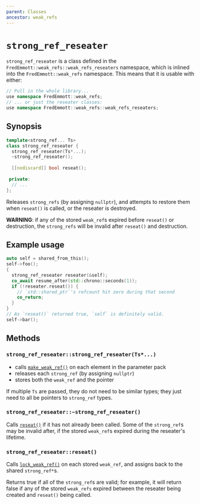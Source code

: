 ```yaml
---
parent: Classes
ancestor: weak_refs
---
```


# `strong_ref_reseater`

`strong_ref_reseater` is a class defined in the `FredEmmott::weak_refs::weak_refs_reseaters` namespace, which is inlined
into the `FredEmmott::weak_refs` namespace. This means that it is usable with either:

```c++
// Pull in the whole library...
use namespace FredEmmott::weak_refs;
// ... or just the reseater classes:
use namespace FredEmmott::weak_refs::weak_refs_reseaters;
```

## Synopsis

```c++
template<strong_ref... Ts>
class strong_ref_reseater {
  strong_ref_reseater(Ts*...);
  ~strong_ref_reseater();
  
  [[nodiscard]] bool reseat();
 
 private: 
  // ...
};
```

Releases `strong_refs` (by assigning `nullptr`), and attempts to restore them when `reseat()` is called, or the reseater
is destroyed.

**WARNING**: if any of the stored `weak_ref`s expired before `reseat()` or destruction, the `strong_refs` will be
invalid after `reseat()` and destruction.

## Example usage

```c++
auto self = shared_from_this();
self->foo();
{
  strong_ref_reseater reseater(&self);
  co_await resume_after(std::chrono::seconds(1));
  if (!reseater.reseat()) {
    // `std::shared_ptr`'s refcount hit zero during that second
    co_return;
  }
}
// As `reseat()` returned true, `self` is definitely valid.
self->bar();
```

## Methods

### `strong_ref_reseater::strong_ref_reseater(Ts*...)`

- calls [`make_weak_ref()`](../functions/make_weak_ref.md) on each element in the parameter pack
- releases each `strong_ref` (by assigning `nullptr`)
- stores both the `weak_ref` and the pointer

If multiple `Ts` are passed, they do not need to be similar types; they just need to all be pointers to `strong_ref` types.

### `strong_ref_reseater::~strong_ref_reseater()`

Calls [`reseat()`](#strong_ref_reseaterreseat) if it has not already been called. Some of the `strong_ref`s may be
invalid after, if the stored `weak_ref`s expired during the reseater's lifetime.

### `strong_ref_reseater::reseat()`

Calls [`lock_weak_ref()`](../functions/lock_weak_ref.md) on each stored `weak_ref`, and assigns back to the shared
`strong_ref*`s.

Returns true if all of the `strong_ref`s are valid; for example, it will return false if any of the stored `weak_refs`
expired between the reseater being created and `reseat()` being called.